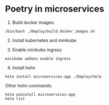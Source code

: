 # Poetry in microservices

1. Build docker images:

```
/bin/bash ./Deploy/build_docker_images.sh
```

2. Install kubernetes and minikube

3. Enable minikube ingress

```
minikube addons enable ingress
```

4. Install helm

```
helm install microservices-app ./Deploy/helm
```

Other helm commands:

```
helm uninstall microservices-app
helm list
```
